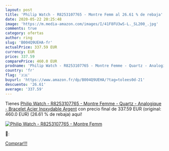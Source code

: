 ```yaml
---
layout: post
title: 'Philip Watch - R8253107765 - Montre Femm al 26.61 % de rebaja'
date: 2020-05-22 20:25:48
image: 'https://m.media-amazon.com/images/I/41F8FU3wS-L._SL200_.jpg'
comments: true
category: ofertas
author: ring
slug: 'B004Q9UEHA-fr'
actualPrice: 337.59 EUR
currency: EUR
price: 337.59
comparePrice: 460.0 EUR
prodname: 'Philip Watch - R8253107765 - Montre Femme - Quartz - Analogique - Bracelet Acier Inoxydable Argent'
country: 'fr'
flag: '🇫🇷'
buyurl: 'https://www.amazon.fr/dp/B004Q9UEHA/?tag=tolees0d-21'
descuento: '26.61'
average: '337.59'
---
```


Tienes [Philip Watch - R8253107765 - Montre Femme - Quartz - Analogique - Bracelet Acier Inoxydable Argent](https://www.amazon.fr/dp/B004Q9UEHA/?tag=tolees0d-21) con precio final de  337.59 EUR (original: 460.0 EUR) (26.61 %  de rebaja) aqui!

[![Philip Watch - R8253107765 - Montre Femm](https://m.media-amazon.com/images/I/41F8FU3wS-L._SL200_.jpg)](https://www.amazon.fr/dp/B004Q9UEHA/?tag=tolees0d-21)

🔎:


[Comprar!!!](https://www.amazon.fr/dp/B004Q9UEHA/?tag=tolees0d-21)
